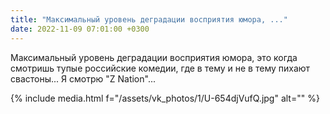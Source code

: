 ```yaml
---
title: "Максимальный уровень деградации восприятия юмора, ..."
date: 2022-11-09 07:01:00 +0300
---
```


Максимальный уровень деградации восприятия юмора, это когда смотришь тупые российские комедии, где в тему и не в тему пихают свастоны...
Я смотрю "Z Nation"...

{% include media.html f="/assets/vk_photos/1/U-654djVufQ.jpg" alt="" %}
